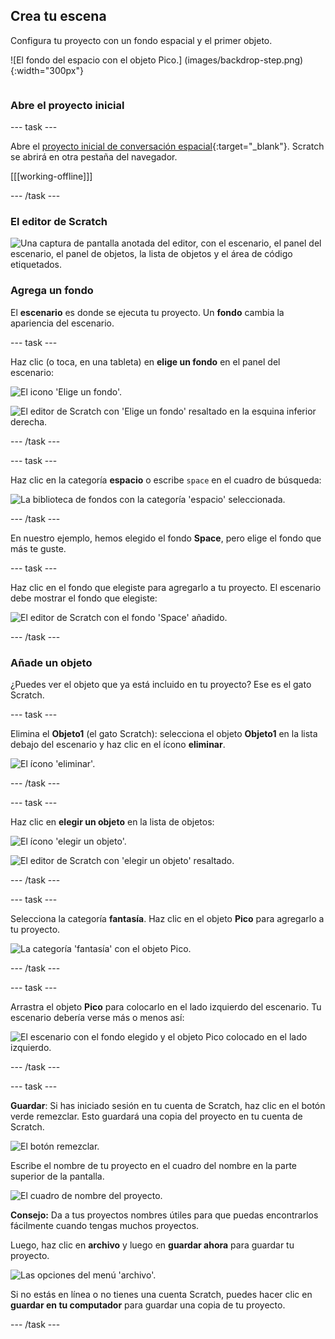 ## Crea tu escena

<div style="display: flex; flex-wrap: wrap">
<div style="flex-basis: 200px; flex-grow: 1; margin-right: 15px;">
Configura tu proyecto con un fondo espacial y el primer objeto. 
</div>
<div>

![El fondo del espacio con el objeto Pico.] (images/backdrop-step.png) {:width="300px"}

</div>
</div>

### Abre el proyecto inicial

--- task ---

Abre el [proyecto inicial de conversación espacial](https://scratch.mit.edu/projects/582213331/editor){:target="_blank"}. Scratch se abrirá en otra pestaña del navegador.

[[[working-offline]]]

--- /task ---

### El editor de Scratch

![Una captura de pantalla anotada del editor, con el escenario, el panel del escenario, el panel de objetos, la lista de objetos y el área de código etiquetados.](images/scratch-interface.png)

### Agrega un fondo

El **escenario** es donde se ejecuta tu proyecto. Un **fondo** cambia la apariencia del escenario.

--- task ---

Haz clic (o toca, en una tableta) en **elige un fondo** en el panel del escenario:

![El icono 'Elige un fondo'.](images/backdrop-button.png)

![El editor de Scratch con 'Elige un fondo' resaltado en la esquina inferior derecha.](images/choose-a-backdrop.png)

--- /task ---

--- task ---

Haz clic en la categoría **espacio** o escribe `space` en el cuadro de búsqueda:

![La biblioteca de fondos con la categoría 'espacio' seleccionada.](images/space-backdrops.png)

--- /task ---

En nuestro ejemplo, hemos elegido el fondo **Space**, pero elige el fondo que más te guste.

--- task ---

Haz clic en el fondo que elegiste para agregarlo a tu proyecto. El escenario debe mostrar el fondo que elegiste:

![El editor de Scratch con el fondo 'Space' añadido.](images/inserted-backdrop.png)

--- /task ---

### Añade un objeto

¿Puedes ver el objeto que ya está incluido en tu proyecto? Ese es el gato Scratch.

--- task ---

Elimina el **Objeto1** (el gato Scratch): selecciona el objeto **Objeto1** en la lista debajo del escenario y haz clic en el ícono **eliminar**.

![El ícono 'eliminar'.](images/delete-sprite.png)

--- /task ---

--- task ---

Haz clic en **elegir un objeto** en la lista de objetos:

![El ícono 'elegir un objeto'.](images/sprite-button.png)

![El editor de Scratch con 'elegir un objeto' resaltado.](images/choose-a-sprite.png)

--- /task ---

--- task ---

Selecciona la categoría **fantasía**. Haz clic en el objeto **Pico** para agregarlo a tu proyecto.

![La categoría 'fantasía' con el objeto Pico.](images/fantasy-pico.png)

--- /task ---

--- task ---

Arrastra el objeto **Pico** para colocarlo en el lado izquierdo del escenario. Tu escenario debería verse más o menos así:

![El escenario con el fondo elegido y el objeto Pico colocado en el lado izquierdo.](images/pico-on-stage.png)

--- /task ---

--- task ---

**Guardar**: Si has iniciado sesión en tu cuenta de Scratch, haz clic en el botón verde remezclar. Esto guardará una copia del proyecto en tu cuenta de Scratch.

![El botón remezclar.](images/remix-button.png)

Escribe el nombre de tu proyecto en el cuadro del nombre en la parte superior de la pantalla.

![El cuadro de nombre del proyecto.](images/project-name.png)

**Consejo:** Da a tus proyectos nombres útiles para que puedas encontrarlos fácilmente cuando tengas muchos proyectos.

Luego, haz clic en **archivo** y luego en **guardar ahora** para guardar tu proyecto.

![Las opciones del menú 'archivo'.](images/file-menu.png)

Si no estás en línea o no tienes una cuenta Scratch, puedes hacer clic en **guardar en tu computador** para guardar una copia de tu proyecto.

--- /task ---

